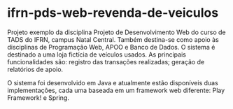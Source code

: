 # ifrn-pds-web-revenda-de-veiculos
Projeto exemplo da disciplina Projeto de Desenvolvimento Web do curso de TADS do IFRN, campus Natal Central. Também destina-se como apoio às disciplinas de Programação Web, APOO e Banco de Dados.
O sistema é destinado a uma loja fictícia de veículos usados. As principais funcionalidades são: registro das transações realizadas; geração de relatórios de apoio.

O sistema foi desenvolvido em Java e atualmente estão disponíveis duas implementações, cada uma baseada em um framework web diferente: Play Framework! e Spring.
